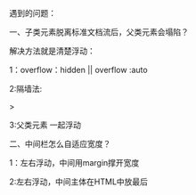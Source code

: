 遇到的问题：

一、子类元素脱离标准文档流后，父类元素会塌陷？

解决方法就是清楚浮动：

1：overflow：hidden || overflow :auto

2:隔墙法: <div style = "clear: both;"> </div>>

3:父类元素 一起浮动


二、中间栏怎么自适应宽度？

1：左右浮动，中间用margin撑开宽度

2:左右浮动，中间主体在HTML中放最后

